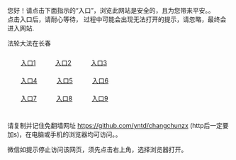 您好！请点击下面指示的“入口”，浏览此网站是安全的，且为您带来平安。。 <br/>
点击入口后，请耐心等待， 过程中可能会出现无法打开的提示，请忽略，最终会进入网站. </br>

法轮大法在长春<br/>
<div style="padding:10px"><a style="margin:20px" target="_blank" href="https://d2b9n8qdotim29.cloudfront.net/2Qpsp?fvnbo" id="ccLink1" rel="nofollow">入口1</a> <a target="_blank" style="margin:20px" href="https://d3jdodk74mwciy.cloudfront.net/2Qpsp?dkqjt" id="ccLink2" rel="nofollow">入口2</a> <a style="margin:20px" target="_blank" href="https://d3ss88d91wk0n5.cloudfront.net/2Qpsp?vjcwkeir" id="ccLink3" rel="nofollow">入口3</a></div>

<div style="padding:10px" ><a style="margin:20px" target="_blank" href="https://d2b9n8qdotim29.cloudfront.net/2Qpsp?fvnbo" id="ccLink4" rel="nofollow">入口4</a> <a style="margin:20px" href="https://d3jdodk74mwciy.cloudfront.net/2Qpsp?dkqjt" target="_blank" id="ccLink5" rel="nofollow">入口5</a> <a style="margin:20px" href="https://d3ss88d91wk0n5.cloudfront.net/2Qpsp?vjcwkeir" target="_blank" id="ccLink6" rel="nofollow">入口6</a></div>

<div style="padding:10px"><a style="margin:20px" target="_blank" href="https://d2b9n8qdotim29.cloudfront.net/2Qpsp?fvnbo" id="ccLink7" rel="nofollow">入口7</a> <a style="margin:20px" href="https://d3jdodk74mwciy.cloudfront.net/2Qpsp?dkqjt" target="_blank" id="ccLink8" rel="nofollow">入口8</a> <a style="margin:20px" target="_blank" href="https://d3ss88d91wk0n5.cloudfront.net/2Qpsp?vjcwkeir" id="ccLink9" rel="nofollow">入口9</a></div>

<br/>



请复制并记住免翻墙网址 https://github.com/yntd/changchunzx (http后一定要加s)，在电脑或手机的浏览器均可访问。。<br/>

微信如提示停止访问该网页，须先点击右上角，选择浏览器打开。
